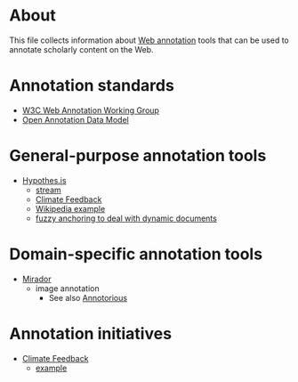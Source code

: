 # About
This file collects information about [Web annotation](https://en.wikipedia.org/wiki/Web_annotation) tools that can be used to annotate scholarly content on the Web.

# Annotation standards
* [W3C Web Annotation Working Group](http://www.w3.org/annotation/)
* [Open Annotation Data Model](http://www.openannotation.org/spec/core/)

# General-purpose annotation tools
* [Hypothes.is](https://hypothes.is/)
   * [stream](http://hypothes.is/stream)
   * [Climate Feedback](http://climatefeedback.org/)
   * [Wikipedia example](https://via.hypothes.is/https://en.wikipedia.org/wiki/Cholinergic_neuron)
   * [fuzzy anchoring to deal with dynamic documents](https://hypothes.is/blog/fuzzy-anchoring/)

# Domain-specific annotation tools
* [Mirador](https://github.com/IIIF/mirador)
   * image annotation
     * See also [Annotorious](http://annotorious.github.io/)

# Annotation initiatives
* [Climate Feedback](http://climatefeedback.org/)
   * [example](https://via.hypothes.is/http://www.washingtontimes.com/news/2015/aug/23/tom-harris-global-warming-deceptive-temperature-re/)

